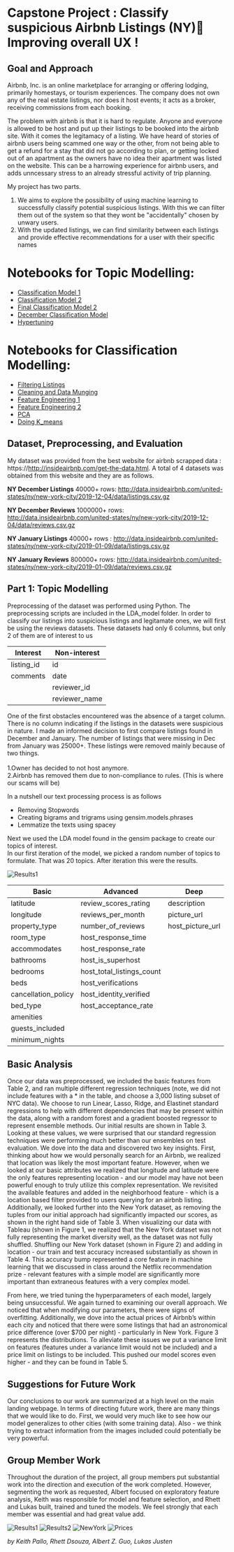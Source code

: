 # Capstone Project : Classify suspicious Airbnb Listings (NY) Improving overall UX !


Goal and Approach
-----------------
Airbnb, Inc. is an online marketplace for arranging or offering lodging, primarily homestays, or tourism experiences. The company does not own any of the real estate listings, nor does it host events; it acts as a broker, receiving commissions from each booking.

The problem with airbnb is that it is hard to regulate. Anyone and everyone is allowed to be host and put up their listings to be booked into the airbnb site. With it comes the legitamacy of a listing. We have heard of stories of airbnb users being scammed one way or the other, from not being able to get a refund for a stay that did not go according to plan, or getting locked out of an apartment as the owners have no idea their apartment was listed on the website.
This can be a harrowing experience for airbnb users, and adds unncessary stress to an already stressful activity of trip planning.


My project has two parts.
1. We aims to explore the possibility of using machine learning to successfully classify potential suspicious listings. With this we can filter them out of the system so that they wont be "accidentally" chosen by unwary users.
2. With the updated listings, we can find similarity between each listings and provide effective recommendations for a user with their specific names

# Notebooks for Topic Modelling:

- [Classification Model 1](https://git.generalassemb.ly/DSI-SG-11/Ikhwan-Capstone-project-final/tree/master/LDA_model/Classification.ipynb)
- [Classification Model 2](https://git.generalassemb.ly/DSI-SG-11/Ikhwan-Capstone-project-final/tree/master/LDA_model/Classification2.ipynb)
- [Final Classification Model 2](https://git.generalassemb.ly/DSI-SG-11/Ikhwan-Capstone-project-final/tree/master/LDA_model/FinalClassification.ipynb)
- [December Classification Model](https://git.generalassemb.ly/DSI-SG-11/Ikhwan-Capstone-project-final/tree/master/LDA_model/DecemberClassification.ipynb)
- [Hypertuning](https://git.generalassemb.ly/DSI-SG-11/Ikhwan-Capstone-project-final/tree/master/LDA_model/Hypertuning.ipynb)


# Notebooks for Classification Modelling:

- [Filtering Listings](https://git.generalassemb.ly/DSI-SG-11/Ikhwan-Capstone-project-final/tree/master/LDA_model/Deployment_Test(1).ipynb)
- [Cleaning and Data Munging](https://git.generalassemb.ly/DSI-SG-11/Ikhwan-Capstone-project-final/tree/master/LDA_model/ListingsDatasetCleaning(1).ipynb)
- [Feature Engineering 1](https://git.generalassemb.ly/DSI-SG-11/Ikhwan-Capstone-project-final/tree/master/LDA_model/feature_engineering(2).ipynb)
- [Feature Engineering 2](https://git.generalassemb.ly/DSI-SG-11/Ikhwan-Capstone-project-final/tree/master/LDA_model/feature_engineering(3).ipynb)
- [PCA](https://git.generalassemb.ly/DSI-SG-11/Ikhwan-Capstone-project-final/tree/master/LDA_model/PCA(4).ipynb)
- [Doing K_means](https://git.generalassemb.ly/DSI-SG-11/Ikhwan-Capstone-project-final/tree/master/LDA_model/Doing_K_means(5).ipynb)


Dataset, Preprocessing, and Evaluation
--------------------------------------
My dataset was provided from the best website for airbnb scrapped data : https://http://insideairbnb.com/get-the-data.html. A total of 4 datasets was obtained from this website and they are as follows.

__NY December Listings__ 40000+ rows: http://data.insideairbnb.com/united-states/ny/new-york-city/2019-12-04/data/listings.csv.gz

__NY December Reviews__ 1000000+ rows: http://data.insideairbnb.com/united-states/ny/new-york-city/2019-12-04/data/reviews.csv.gz

__NY January Listings__ 40000+ rows : http://data.insideairbnb.com/united-states/ny/new-york-city/2019-01-09/data/listings.csv.gz

__NY January Reviews__ 800000+ rows: http://data.insideairbnb.com/united-states/ny/new-york-city/2019-01-09/data/reviews.csv.gz

Part 1: Topic Modelling
--------------

Preprocessing of the dataset was performed using Python. The preprocessing scripts are included in the LDA_model folder. In order to classify our listings into suspicious listings and legitamate ones, we will first be using the reviews datasets. These datasets had only 6 columns, but only 2 of them are of interest to us

| Interest | Non-interest |
|------|--------|
|listing_id|id|
|comments|date|
||reviewer_id|
||reviewer_name|

One of the first obstacles encountered was the absence of a target column. There is no column indicating if the listings in the datasets were suspicious in nature.
I made an informed decision to first compare listings found in December and January.
The number of listings that were missing in Dec from January was 25000+.
These listings were removed mainly because of two things.
<br>
<br>1.Owner has decided to not host anymore.
<br>2.Airbnb has removed them due to non-compliance to rules. (This is where our scams will be)


In a nutshell our text processing  process is as follows
 - Removing Stopwords
 - Creating bigrams and trigrams using gensim.models.phrases
 - Lemmatize the texts using spacey

Next we used the LDA model found in the gensim package to create our topics of interest.
<br>In our first iteration of the model, we picked a random number of topics to formulate.
That was 20 topics. After iteration this were the results.

![Results1](https://git.generalassemb.ly/DSI-SG-11/Ikhwan-Capstone-project-final/blob/master/LDA_model/Picture1.png)




| Basic | Advanced | Deep|
|------|--------|-------|
|latitude|review_scores_rating|description|
|longitude|reviews_per_month|picture_url|
|property_type|number_of_reviews|host_picture_url|
|room_type|host_response_time
|accommodates|host_response_rate
|bathrooms|host_is_superhost
|bedrooms|host_total_listings_count
|beds|host_verifications
|cancellation_policy|host_identity_verified
|bed_type|host_acceptance_rate
|amenities|
|guests_included|
|minimum_nights|


Basic Analysis
--------------
Once our data was preprocessed, we included the basic features from Table 2, and ran multiple different regression techniques (note, we did not include features with a * in the table, and choose a 3,000 listing subset of NYC data). We choose to run Linear, Lasso, Ridge, and Elastinet standard regressions to help with different dependencies that may be present within the data, along with a random forest and a gradient boosted regressor to represent ensemble methods. Our initial results are shown in Table 3. Looking at these values, we were surprised that our standard regression techniques were performing much better than our ensembles on test evaluation. We dove into the data and discovered two key insights. First, thinking about how we would personally search for an Airbnb, we realized that location was likely the most important feature. However, when we looked at our basic attributes we realized that longitude and latitude were the only features representing location - and our model may have not been powerful enough to truly utilize this complex representation. We revisited the available features and added in the neighborhood feature - which is a location based filter provided to users querying for an airbnb listing. Additionally, we looked further into the New York dataset, as removing the tuples from our initial approach had significantly impacted our scores, as shown in the right hand side of Table 3. When visualizing our data with Tableau (shown in Figure 1, we realized that the New York dataset was not fully representing the market diversity well, as the dataset was not fully shuffled. Shuffling our New York dataset (shown in Figure 2) and adding in location - our train and test accuracy increased substantially as shown in Table 4. This accuracy bump represented a core feature in machine learning that we discussed in class around the Netflix recommendation prize - relevant features with a simple model are significantly more important than extraneous features with a very complex model.  

From here, we tried tuning the hyperparameters of each model, largely being unsuccessful. We again turned to examining our overall approach. We noticed that when modifying our parameters, there were signs of overfitting. Additionally, we dove into the actual prices of Airbnb’s within each city and noticed that there were some listings that had an astronomical price difference (over $700 per night) - particularly in New York. Figure 3 represents the distributions. To alleviate these issues we put a variance limit on features (features under a variance limit would not be included) and a price limit on listings to be included. This pushed our model scores even higher - and they can be found in Table 5.


Suggestions for Future Work
---------------------------
Our conclusions to our work are summarized at a high level on the main landing webpage. In terms of directing future work, there are many things that we would like to do. First, we would very much like to see how our model generalizes to other cities (with some training data). Also - we think trying to extract information from the images included could potentially be very powerful.

Group Member Work
-----------------
Throughout the duration of the project, all group members put substantial work into the direction and execution of the work completed. However, segmenting the work as requested,  Albert focused on exploratory feature analysis, Keith was responsible for model and feature selection, and Rhett and Lukas built, trained and tuned the models. We feel strongly that each member was essential and had great value add.

![Results1](https://github.com/Lukas-Justen/Airbnb-Price-Evaluator/raw/master/docs/img/results1.png)
![Results2](https://github.com/Lukas-Justen/Airbnb-Price-Evaluator/raw/master/docs/img/results2.png)
![NewYork](https://github.com/Lukas-Justen/Airbnb-Price-Evaluator/raw/master/docs/img/ny.png)
![Prices](https://github.com/Lukas-Justen/Airbnb-Price-Evaluator/raw/master/docs/img/prices.png)

_by Keith Pallo, Rhett Dsouza, Albert Z. Guo, Lukas Justen_
